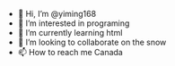 - 👋 Hi, I’m @yiming168
- 👀 I’m interested in programing
- 🌱 I’m currently learning html
- 💞️ I’m looking to collaborate on the snow
- 📫 How to reach me Canada

<!---
yiming168/yiming168 is a ✨ special ✨ repository because its `README.md` (this file) appears on your GitHub profile.
You can click the Preview link to take a look at your changes.
--->
